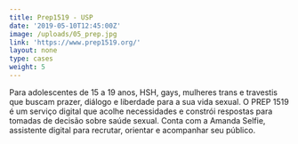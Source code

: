 ```yaml
---
title: Prep1519 - USP
date: '2019-05-10T12:45:00Z'
image: /uploads/05_prep.jpg
link: 'https://www.prep1519.org/'
layout: none
type: cases
weight: 5
---
```

Para adolescentes de 15 a 19 anos, HSH, gays, mulheres trans e travestis que buscam prazer, diálogo e liberdade para a sua vida sexual. O PREP 1519 é um serviço digital que acolhe necessidades e constrói respostas para tomadas de decisão sobre saúde sexual. Conta com a Amanda Selfie, assistente digital para recrutar, orientar e acompanhar seu público.
